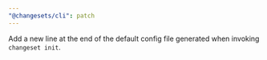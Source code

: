 ```yaml
---
"@changesets/cli": patch
---
```


Add a new line at the end of the default config file generated when invoking `changeset init`.
